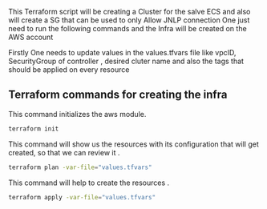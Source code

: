 This Terraform script will be creating a Cluster for the salve ECS and also will create a SG that can be used to only Allow JNLP connection 
One just need to run the following commands and the Infra will be created on the AWS account

Firstly One needs to update values in the values.tfvars file like vpcID, SecurityGroup of controller , desired cluter name and also the tags that should be applied on every resource
## Terraform commands for creating the infra
This command initializes the aws module.
```bash
terraform init
```
This command will show us the resources with its configuration that will get created, so that we can review it .
```bash
terraform plan -var-file="values.tfvars"
```
This command will help to create the resources .
```bash
terraform apply -var-file="values.tfvars"
```